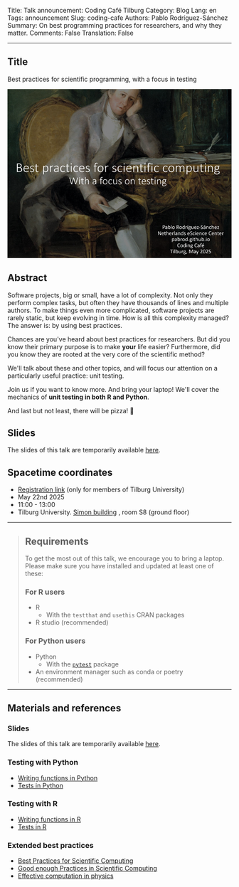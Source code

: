 Title: Talk announcement: Coding Café Tilburg
Category: Blog
Lang: en
Tags: announcement
Slug: coding-cafe
Authors: Pablo Rodríguez-Sánchez
Summary: On best programming practices for researchers, and why they matter.
Comments: False
Translation: False

---

## Title
Best practices for scientific programming, with a focus in testing

[![slides](images/2025-05/coding-cafe.png)][link to slides]

## Abstract
Software projects, big or small, have a lot of complexity.
Not only they perform complex tasks, but often they have thousands of lines and multiple authors.
To make things even more complicated, software projects are rarely static, but keep evolving in time.
How is all this complexity managed?
The answer is: by using best practices.

Chances are you've heard about best practices for researchers.
But did you know their primary purpose is to make **your** life easier?
Furthermore, did you know they are rooted at the very core of the scientific method?

We'll talk about these and other topics, and will focus our attention on a particularly useful practice: unit testing.

Join us if you want to know more.
And bring your laptop!
We'll cover the mechanics of **unit testing in both R and Python**.

And last but not least, there will be pizza! 🍕

## Slides
The slides of this talk are temporarily available [here][link to slides].

## Spacetime coordinates
- [Registration link](https://tilburguniversity.libcal.com/event/4367167) (only for members of Tilburg University)
- May 22nd 2025
- 11:00 - 13:00
- Tilburg University. [Simon building](https://www.tilburguniversity.edu/contact/campus-map-and-buildings/simon "https://www.tilburguniversity.edu/contact/campus-map-and-buildings/simon") , room S8 (ground floor)

---

> ## Requirements
> To get the most out of this talk, we encourage you to bring a laptop. Please make sure you have installed and updated at least one of these:
>
> ### For R users
> - R
>    - With the `testthat` and `usethis` CRAN packages
> - R studio (recommended)
>
> ### For Python users
> - Python
>    - With the [`pytest`](https://docs.pytest.org/en/stable/getting-started.html) package
>- An environment manager such as conda or poetry (recommended)

---

## Materials and references
### Slides
The slides of this talk are temporarily available [here][link to slides].

### Testing with Python
- [Writing functions in Python](http://swcarpentry.github.io/python-novice-gapminder/16-writing-functions/index.html)
- [Tests in Python](https://docs.pytest.org/en/6.2.x/)

### Testing with R
- [Writing functions in R](http://swcarpentry.github.io/r-novice-gapminder/10-functions/index.html)
- [Tests in R](https://testthat.r-lib.org/)

### Extended best practices
- [Best Practices for Scientific Computing](http://dx.plos.org/10.1371/journal.pbio.1001745)
- [Good enough Practices in Scientific Computing](https://journals.plos.org/ploscompbiol/article?id=10.1371/journal.pcbi.1005510)
- [Effective computation in physics](https://www.oreilly.com/library/view/effective-computation-in/9781491901564/)

[link to slides]: https://nlesc-my.sharepoint.com/:p:/g/personal/p_rodriguez-sanchez_esciencecenter_nl/EXFfK7waaZdPpCWxo6z96XoBzdnRQGGpNBiTRt050pcGyQ?e=0fAezv